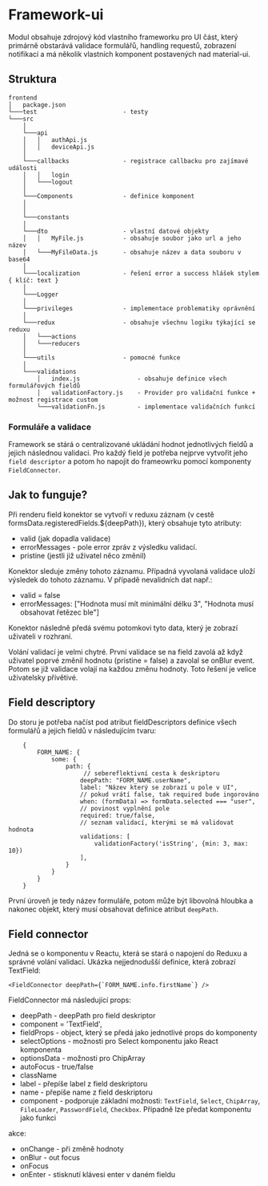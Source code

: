 # Framework-ui

Modul obsahuje zdrojový kód vlastního frameworku pro UI část, který primárně obstarává validace formulářů, handling requestů, zobrazení notifikací a má několik vlastních komponent postavených nad material-ui.

## Struktura

```
frontend
│   package.json
└───test                        - testy
└───src
    │
    └───api
    │   │   authApi.js
    │   │   deviceApi.js
    │
    └───callbacks               - registrace callbacku pro zajímavé události
    │   │   login
    │   └───logout
    │
    └───Components              - definice komponent
    │
    │
    └───constants
    │
    └───dto                     - vlastní datové objekty
    │   │   MyFile.js           - obsahuje soubor jako url a jeho název
    │   └───MyFileData.js       - obsahuje název a data souboru v base64
    │
    └───localization            - řešení error a success hlášek stylem { klíč: text }
    │
    └───Logger
    │
    └───privileges              - implementace problematiky oprávnění
    │
    └───redux                   - obsahuje všechnu logiku týkající se reduxu
    │   └───actions
    │   └───reducers
    │
    └───utils                   - pomocné funkce
    │
    └───validations
        │   index.js                - obsahuje definice všech formulářových fieldů
        │   validationFactory.js    - Provider pro validační funkce + možnost registrace custom
        └───validationFn.js         - implementace validačních funkcí
```

### Formuláře a validace

Framework se stárá o centralizované ukládání hodnot jednotlivých fieldů a jejich následnou validaci. Pro každý field je potřeba nejprve vytvořit jeho `field descriptor` a potom ho napojit do frameowrku pomocí komponenty `FieldConnector`.

## Jak to funguje?

Při renderu field konektor se vytvoří v reduxu záznam (v cestě formsData.registeredFields.${deepPath}), který obsahuje tyto atributy:

-   valid (jak dopadla validace)
-   errorMessages - pole error zpráv z výsledku validací.
-   pristine (jestli již uživatel něco změnil)

Konektor sleduje změny tohoto záznamu. Případná vyvolaná validace uloží výsledek do tohoto záznamu. V případě nevalidních dat např.:

-   valid = false
-   errorMessages: ["Hodnota musí mít minimální délku 3", "Hodnota musí obsahovat řetězec ble"]

Konektor následně předá svému potomkovi tyto data, který je zobrazí uživateli v rozhraní.

Volání validací je velmi chytré. První validace se na field zavolá až když uživatel poprvé změnil hodnotu (pristine = false) a zavolal se onBlur event. Potom se již validace volají na každou změnu hodnoty. Toto řešení je velice uživatelsky přívětivé.

## Field descriptory

Do storu je potřeba načíst pod atribut fieldDescriptors definice všech formulářů a jejich fieldů v následujícím tvaru:

```
    {
        FORM_NAME: {
            some: {
                path: {
                     // sebereflektivní cesta k deskriptoru
                    deepPath: "FORM_NAME.userName",
                    label: "Název který se zobrazí u pole v UI",
                    // pokud vrátí false, tak required bude ingorováno
                    when: (formData) => formData.selected === "user",
                    // povinost vyplnění pole
                    required: true/false,
                    // seznam validací, kterými se má validovat hodnota
                    validations: [
                        validationFactory('isString', {min: 3, max: 10})
                    ],
                }
            }
        }
    }
```

První úroveň je tedy název formuláře, potom může být libovolná hloubka a nakonec objekt, který musí obsahovat definice atribut `deepPath`.

## Field connector

Jedná se o komponentu v Reactu, která se stará o napojení do Reduxu a správné volání validací. Ukázka nejjednodušší definice, která zobrazí TextField:

```
<FieldConnector deepPath={`FORM_NAME.info.firstName`} />
```

FieldConnector má následující props:

-   deepPath - deepPath pro field deskriptor
-   component = 'TextField',
-   fieldProps - object, který se předá jako jednotlivé props do komponenty
-   selectOptions - možnosti pro Select komponentu jako React komponenta
-   optionsData - možnosti pro ChipArray
-   autoFocus - true/false
-   className
-   label - přepíše label z field deskriptoru
-   name - přepíše name z field deskriptoru
-   component - podporuje základní možnosti:
    `TextField`, `Select`, `ChipArray`, `FileLoader`, `PasswordField`, `Checkbox`. Případně lze předat komponentu jako funkci

akce:

-   onChange - při změně hodnoty
-   onBlur - out focus
-   onFocus
-   onEnter - stisknutí klávesi enter v daném fieldu
